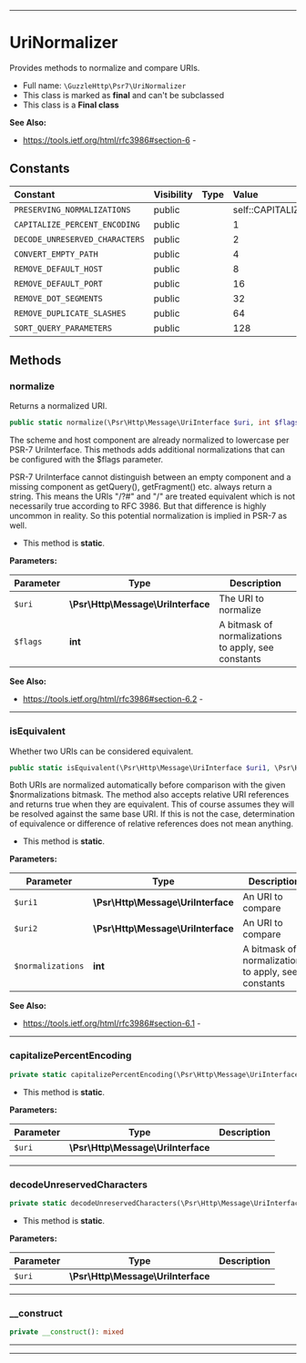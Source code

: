 ***

# UriNormalizer

Provides methods to normalize and compare URIs.



* Full name: `\GuzzleHttp\Psr7\UriNormalizer`
* This class is marked as **final** and can't be subclassed
* This class is a **Final class**

**See Also:**

* https://tools.ietf.org/html/rfc3986#section-6 - 


## Constants

| Constant | Visibility | Type | Value |
|:---------|:-----------|:-----|:------|
|`PRESERVING_NORMALIZATIONS`|public| |self::CAPITALIZE_PERCENT_ENCODING | self::DECODE_UNRESERVED_CHARACTERS | self::CONVERT_EMPTY_PATH | self::REMOVE_DEFAULT_HOST | self::REMOVE_DEFAULT_PORT | self::REMOVE_DOT_SEGMENTS|
|`CAPITALIZE_PERCENT_ENCODING`|public| |1|
|`DECODE_UNRESERVED_CHARACTERS`|public| |2|
|`CONVERT_EMPTY_PATH`|public| |4|
|`REMOVE_DEFAULT_HOST`|public| |8|
|`REMOVE_DEFAULT_PORT`|public| |16|
|`REMOVE_DOT_SEGMENTS`|public| |32|
|`REMOVE_DUPLICATE_SLASHES`|public| |64|
|`SORT_QUERY_PARAMETERS`|public| |128|


## Methods


### normalize

Returns a normalized URI.

```php
public static normalize(\Psr\Http\Message\UriInterface $uri, int $flags = self::PRESERVING_NORMALIZATIONS): \Psr\Http\Message\UriInterface
```

The scheme and host component are already normalized to lowercase per PSR-7 UriInterface.
This methods adds additional normalizations that can be configured with the $flags parameter.

PSR-7 UriInterface cannot distinguish between an empty component and a missing component as
getQuery(), getFragment() etc. always return a string. This means the URIs "/?#" and "/" are
treated equivalent which is not necessarily true according to RFC 3986. But that difference
is highly uncommon in reality. So this potential normalization is implied in PSR-7 as well.

* This method is **static**.




**Parameters:**

| Parameter | Type | Description |
|-----------|------|-------------|
| `$uri` | **\Psr\Http\Message\UriInterface** | The URI to normalize |
| `$flags` | **int** | A bitmask of normalizations to apply, see constants |



**See Also:**

* https://tools.ietf.org/html/rfc3986#section-6.2 - 

***

### isEquivalent

Whether two URIs can be considered equivalent.

```php
public static isEquivalent(\Psr\Http\Message\UriInterface $uri1, \Psr\Http\Message\UriInterface $uri2, int $normalizations = self::PRESERVING_NORMALIZATIONS): bool
```

Both URIs are normalized automatically before comparison with the given $normalizations bitmask. The method also
accepts relative URI references and returns true when they are equivalent. This of course assumes they will be
resolved against the same base URI. If this is not the case, determination of equivalence or difference of
relative references does not mean anything.

* This method is **static**.




**Parameters:**

| Parameter | Type | Description |
|-----------|------|-------------|
| `$uri1` | **\Psr\Http\Message\UriInterface** | An URI to compare |
| `$uri2` | **\Psr\Http\Message\UriInterface** | An URI to compare |
| `$normalizations` | **int** | A bitmask of normalizations to apply, see constants |



**See Also:**

* https://tools.ietf.org/html/rfc3986#section-6.1 - 

***

### capitalizePercentEncoding



```php
private static capitalizePercentEncoding(\Psr\Http\Message\UriInterface $uri): \Psr\Http\Message\UriInterface
```



* This method is **static**.




**Parameters:**

| Parameter | Type | Description |
|-----------|------|-------------|
| `$uri` | **\Psr\Http\Message\UriInterface** |  |




***

### decodeUnreservedCharacters



```php
private static decodeUnreservedCharacters(\Psr\Http\Message\UriInterface $uri): \Psr\Http\Message\UriInterface
```



* This method is **static**.




**Parameters:**

| Parameter | Type | Description |
|-----------|------|-------------|
| `$uri` | **\Psr\Http\Message\UriInterface** |  |




***

### __construct



```php
private __construct(): mixed
```











***


***

